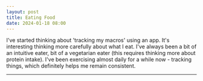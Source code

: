 ```yaml
---
layout: post
title: Eating Food
date: 2024-01-18 08:00
---
```


I've started thinking about 'tracking my macros' using an app. It's interesting thinking more carefully about what I eat. I've always been a bit of an intuitive eater, bit of a vegetarian eater (this requires thinking more about protein intake). I've been exercising almost daily for a while now - tracking things, which definitely helps me remain consistent.

---
